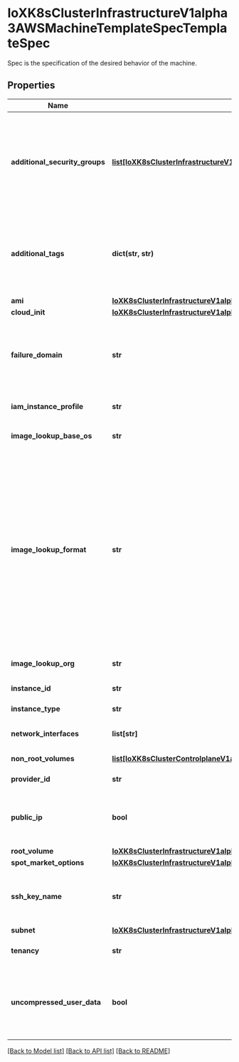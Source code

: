 # IoXK8sClusterInfrastructureV1alpha3AWSMachineTemplateSpecTemplateSpec

Spec is the specification of the desired behavior of the machine.
## Properties
Name | Type | Description | Notes
------------ | ------------- | ------------- | -------------
**additional_security_groups** | [**list[IoXK8sClusterInfrastructureV1alpha3AWSMachineSpecAdditionalSecurityGroups]**](IoXK8sClusterInfrastructureV1alpha3AWSMachineSpecAdditionalSecurityGroups.md) | AdditionalSecurityGroups is an array of references to security groups that should be applied to the instance. These security groups would be set in addition to any security groups defined at the cluster level or in the actuator. It is possible to specify either IDs of Filters. Using Filters will cause additional requests to AWS API and if tags change the attached security groups might change too. | [optional] 
**additional_tags** | **dict(str, str)** | AdditionalTags is an optional set of tags to add to an instance, in addition to the ones added by default by the AWS provider. If both the AWSCluster and the AWSMachine specify the same tag name with different values, the AWSMachine&#39;s value takes precedence. | [optional] 
**ami** | [**IoXK8sClusterInfrastructureV1alpha3AWSMachineSpecAmi**](IoXK8sClusterInfrastructureV1alpha3AWSMachineSpecAmi.md) |  | [optional] 
**cloud_init** | [**IoXK8sClusterInfrastructureV1alpha3AWSMachineSpecCloudInit**](IoXK8sClusterInfrastructureV1alpha3AWSMachineSpecCloudInit.md) |  | [optional] 
**failure_domain** | **str** | FailureDomain is the failure domain unique identifier this Machine should be attached to, as defined in Cluster API. For this infrastructure provider, the ID is equivalent to an AWS Availability Zone. If multiple subnets are matched for the availability zone, the first one returned is picked. | [optional] 
**iam_instance_profile** | **str** | IAMInstanceProfile is a name of an IAM instance profile to assign to the instance | [optional] 
**image_lookup_base_os** | **str** | ImageLookupBaseOS is the name of the base operating system to use for image lookup the AMI is not set. | [optional] 
**image_lookup_format** | **str** | ImageLookupFormat is the AMI naming format to look up the image for this machine It will be ignored if an explicit AMI is set. Supports substitutions for {{.BaseOS}} and {{.K8sVersion}} with the base OS and kubernetes version, respectively. The BaseOS will be the value in ImageLookupBaseOS or ubuntu (the default), and the kubernetes version as defined by the packages produced by kubernetes/release without v as a prefix: 1.13.0, 1.12.5-mybuild.1, or 1.17.3. For example, the default image format of capa-ami-{{.BaseOS}}-?{{.K8sVersion}}-* will end up searching for AMIs that match the pattern capa-ami-ubuntu-?1.18.0-* for a Machine that is targeting kubernetes v1.18.0 and the ubuntu base OS. See also: https://golang.org/pkg/text/template/ | [optional] 
**image_lookup_org** | **str** | ImageLookupOrg is the AWS Organization ID to use for image lookup if AMI is not set. | [optional] 
**instance_id** | **str** | InstanceID is the EC2 instance ID for this machine. | [optional] 
**instance_type** | **str** | InstanceType is the type of instance to create. Example: m4.xlarge | [optional] 
**network_interfaces** | **list[str]** | NetworkInterfaces is a list of ENIs to associate with the instance. A maximum of 2 may be specified. | [optional] 
**non_root_volumes** | [**list[IoXK8sClusterControlplaneV1alpha3AWSManagedControlPlaneStatusBastionNonRootVolumes]**](IoXK8sClusterControlplaneV1alpha3AWSManagedControlPlaneStatusBastionNonRootVolumes.md) | Configuration options for the non root storage volumes. | [optional] 
**provider_id** | **str** | ProviderID is the unique identifier as specified by the cloud provider. | [optional] 
**public_ip** | **bool** | PublicIP specifies whether the instance should get a public IP. Precedence for this setting is as follows: 1. This field if set 2. Cluster/flavor setting 3. Subnet default | [optional] 
**root_volume** | [**IoXK8sClusterInfrastructureV1alpha3AWSMachineSpecRootVolume**](IoXK8sClusterInfrastructureV1alpha3AWSMachineSpecRootVolume.md) |  | [optional] 
**spot_market_options** | [**IoXK8sClusterInfrastructureV1alpha3AWSMachineSpecSpotMarketOptions**](IoXK8sClusterInfrastructureV1alpha3AWSMachineSpecSpotMarketOptions.md) |  | [optional] 
**ssh_key_name** | **str** | SSHKeyName is the name of the ssh key to attach to the instance. Valid values are empty string (do not use SSH keys), a valid SSH key name, or omitted (use the default SSH key name) | [optional] 
**subnet** | [**IoXK8sClusterInfrastructureV1alpha3AWSMachineSpecSubnet**](IoXK8sClusterInfrastructureV1alpha3AWSMachineSpecSubnet.md) |  | [optional] 
**tenancy** | **str** | Tenancy indicates if instance should run on shared or single-tenant hardware. | [optional] 
**uncompressed_user_data** | **bool** | UncompressedUserData specify whether the user data is gzip-compressed before it is sent to ec2 instance. cloud-init has built-in support for gzip-compressed user data user data stored in aws secret manager is always gzip-compressed. | [optional] 

[[Back to Model list]](../README.md#documentation-for-models) [[Back to API list]](../README.md#documentation-for-api-endpoints) [[Back to README]](../README.md)


